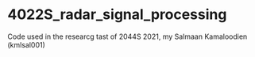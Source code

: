 # 4022S_radar_signal_processing
Code used in the researcg tast of 2044S 2021, my Salmaan Kamaloodien (kmlsal001)
